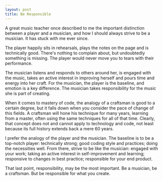 ```yaml
---
layout: post
title: Be Responsible
---
```

A great music teacher once described to me the important distinction between a player and a musician, and how I should always strive to be a musician. It has stuck with me ever since.

The player happily sits in rehearsals, plays the notes on the page and is technically good. There's nothing to complain about, but undoubtedly something is missing. The player would never move you to tears with their performance.

The musician listens and responds to others around her, is engaged with the music, takes an active interest in improving herself and pours time and energy into her craft. For the musician, the player is the baseline, and emotion is a key difference. The musician takes responsibility for the music she is part of creating.

When it comes to mastery of code, the analogy of a craftsman is good to a certain degree, but it falls down when you consider the pace of change of this fields. A craftsman will hone his technique for many years, learning from a master, often using the same techniques for all of that time. Clearly, that concept does not and cannot apply to technology and code, not least because its full history extends back a mere 60 years.

I prefer the analogy of the player and the musician. The baseline is to be a top-notch player: technically strong; good coding style and practices; doing the necessities well. From there, strive to be like the musician: engaged with your work; taking an active interest in self-improvement and learning; responsive to changes in best practice; responsible for your end product.

That last point, responsibility, may be the most important. Be a musician, be a craftsman. But be responsible for what you create.